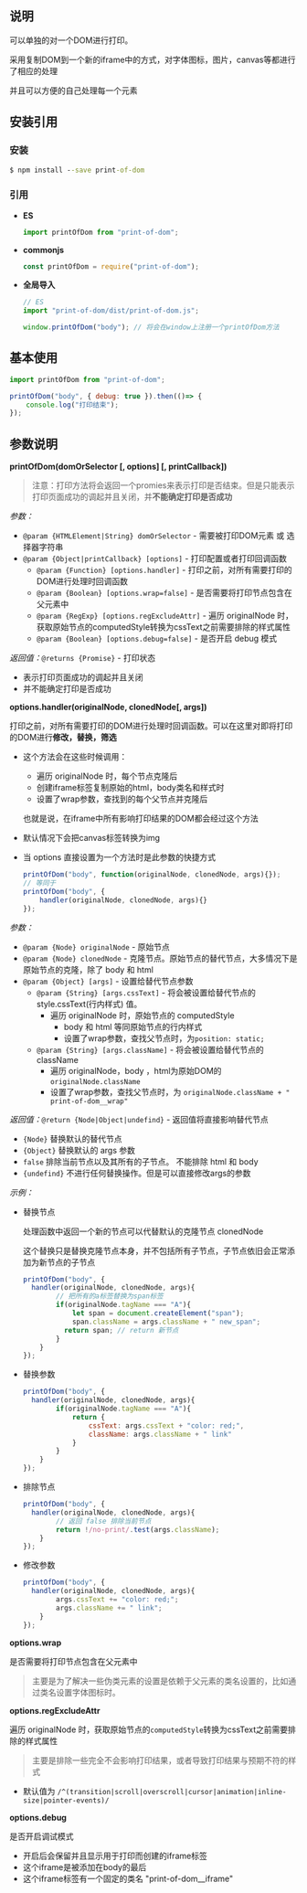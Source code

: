 ## 说明

可以单独的对一个DOM进行打印。

采用复制DOM到一个新的iframe中的方式，对字体图标，图片，canvas等都进行了相应的处理

并且可以方便的自己处理每一个元素

## 安装引用

### 安装

```cmd
$ npm install --save print-of-dom
```

### 引用

- **ES**

  ```js
  import printOfDom from "print-of-dom";
  ```

- **commonjs**

  ```js
  const printOfDom = require("print-of-dom");

- **全局导入** 

  ```js
  // ES
  import "print-of-dom/dist/print-of-dom.js";
  
  window.printOfDom("body"); // 将会在window上注册一个printOfDom方法
  ```

## 基本使用

```js
import printOfDom from "print-of-dom";

printOfDom("body", { debug: true }).then(()=> {
    console.log("打印结束");
});
```

## 参数说明

**printOfDom(domOrSelector \[, options\] \[, printCallback\])**

> 注意：打印方法将会返回一个promies来表示打印是否结束。但是只能表示打印页面成功的调起并且关闭，并**不能确定打印是否成功**

*参数：*

- `@param {HTMLElement|String} domOrSelector` - 需要被打印DOM元素 或 选择器字符串
- `@param {Object|printCallback} [options]` - 打印配置或者打印回调函数
  - `@param {Function} [options.handler]` - 打印之前，对所有需要打印的DOM进行处理时回调函数
  - `@param {Boolean} [options.wrap=false]` - 是否需要将打印节点包含在父元素中
  - `@param {RegExp} [options.regExcludeAttr]` - 遍历 originalNode 时，获取原始节点的computedStyle转换为cssText之前需要排除的样式属性
  - `@param {Boolean} [options.debug=false]` - 是否开启 debug 模式

*返回值：*`@returns {Promise}` - 打印状态

- 表示打印页面成功的调起并且关闭
- 并不能确定打印是否成功



**options.handler(originalNode, clonedNode[, args])** 

打印之前，对所有需要打印的DOM进行处理时回调函数。可以在这里对即将打印的DOM进行**修改，替换，筛选**

- 这个方法会在这些时候调用：

  - 遍历 originalNode 时，每个节点克隆后
  - 创建iframe标签复制原始的html，body类名和样式时
  - 设置了wrap参数，查找到的每个父节点并克隆后

  也就是说，在iframe中所有影响打印结果的DOM都会经过这个方法

- 默认情况下会把canvas标签转换为img

- 当 options 直接设置为一个方法时是此参数的快捷方式

  ```js
  printOfDom("body", function(originalNode, clonedNode, args){});
  // 等同于
  printOfDom("body", {
      handler(originalNode, clonedNode, args){}
  });
  ```

*参数：*

- `@param {Node} originalNode` - 原始节点
- `@param {Node} clonedNode` - 克隆节点。原始节点的替代节点，大多情况下是原始节点的克隆，除了 body 和 html
- `@param {Object} [args]` - 设置给替代节点参数
  - `@param {String} [args.cssText]` - 将会被设置给替代节点的 style.cssText(行内样式) 值。
    - 遍历 originalNode 时，原始节点的 computedStyle
     	- body 和 html 等同原始节点的行内样式
     	- 设置了wrap参数，查找父节点时，为`position: static;`
  - `@param {String} [args.className]` - 将会被设置给替代节点的 className
    - 遍历 originalNode，body ，html为原始DOM的`originalNode.className`
    - 设置了wrap参数，查找父节点时，为 `originalNode.className + " print-of-dom__wrap"`

*返回值：*`@return {Node|Object|undefind}` - 返回值将直接影响替代节点

- `{Node}` 替换默认的替代节点
- `{Object}` 替换默认的 args 参数
- `false` 排除当前节点以及其所有的子节点。 不能排除 html 和 body
- `{undefind}` 不进行任何替换操作。但是可以直接修改args的参数

*示例：*

- 替换节点

  处理函数中返回一个新的节点可以代替默认的克隆节点 clonedNode 

  这个替换只是替换克隆节点本身，并不包括所有子节点，子节点依旧会正常添加为新节点的子节点

  ```js
  printOfDom("body", {
  	handler(originalNode, clonedNode, args){
          // 把所有的a标签替换为span标签
          if(originalNode.tagName === "A"){
              let span = document.createElement("span");
              span.className = args.className + " new_span";
          	return span; // return 新节点
          }
      }
  });
  ```

- 替换参数

  ```js
  printOfDom("body", {
  	handler(originalNode, clonedNode, args){
          if(originalNode.tagName === "A"){
              return {
                  cssText: args.cssText + "color: red;",
                  className: args.className + " link"
              }
          }
      }
  });
  ```

- 排除节点

  ```js
  printOfDom("body", {
  	handler(originalNode, clonedNode, args){
          // 返回 false 排除当前节点
          return !/no-print/.test(args.className);
      }
  });
  ```

- 修改参数

  ```js
  printOfDom("body", {
  	handler(originalNode, clonedNode, args){
          args.cssText += "color: red;";
          args.className += " link";
      }
  });
  ```



**options.wrap**

是否需要将打印节点包含在父元素中

> 主要是为了解决一些伪类元素的设置是依赖于父元素的类名设置的，比如通过类名设置字体图标时。



**options.regExcludeAttr**

遍历 originalNode 时，获取原始节点的`computedStyle`转换为cssText之前需要排除的样式属性

> 主要是排除一些完全不会影响打印结果，或者导致打印结果与预期不符的样式

- 默认值为 `/^(transition|scroll|overscroll|cursor|animation|inline-size|pointer-events)/`



**options.debug**

是否开启调试模式

- 开启后会保留并且显示用于打印而创建的iframe标签
- 这个iframe是被添加在body的最后
- 这个iframe标签有一个固定的类名 "print-of-dom__iframe"

